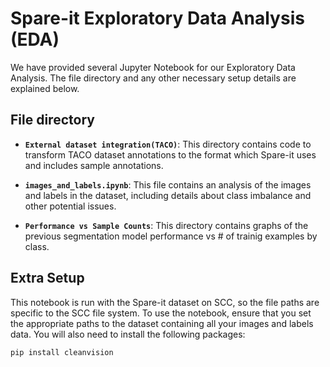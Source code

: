 # Spare-it Exploratory Data Analysis (EDA)

We have provided several Jupyter Notebook for our Exploratory Data Analysis. The file directory and any other necessary setup details are explained below. 


## File directory

- **`External dataset integration(TACO)`**: This directory contains code to transform TACO dataset annotations to the format which Spare-it uses and includes sample annotations.

- **`images_and_labels.ipynb`**: This file contains an analysis of the images and labels in the dataset, including details about class imbalance and other potential issues. 

- **`Performance vs Sample Counts`**: This directory contains graphs of the previous segmentation model performance vs # of trainig examples by class. 

## Extra Setup

This notebook is run with the Spare-it dataset on SCC, so the file paths are specific to the SCC file system. To use the notebook, ensure that you set the appropriate paths to the dataset containing all your images and labels data. You will also need to install the following packages: 

```
pip install cleanvision
```

